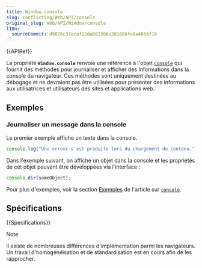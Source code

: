 ```yaml
---
title: Window.console
slug: conflicting/Web/API/console
original_slug: Web/API/Window/console
l10n:
  sourceCommit: d9026c37acaf22da682206c381686fe8a4666f16
---
```


{{APIRef}}

La propriété **`Window.console`** renvoie une référence à l'objet [`console`](/fr/docs/Web/API/console) qui fournit des méthodes pour journaliser et afficher des informations dans la console du navigateur. Ces méthodes sont uniquement destinées au débogage et ne devraient pas être utilisées pour présenter des informations aux utilisatrices et utilisateurs des sites et applications web.

## Exemples

### Journaliser un message dans la console

Le premier exemple affiche un texte dans la console.

```js
console.log("Une erreur s'est produite lors du chargement du contenu.");
```

Dans l'exemple suivant, on affiche un objet dans la console et les propriétés de cet objet peuvent être développées via l'interface&nbsp;:

```js
console.dir(someObject);
```

Pour plus d'exemples, voir la section [Exemples](/fr/docs/Web/API/console#exemples) de l'article sur [`console`](/fr/docs/Web/API/console).

## Spécifications

{{Specifications}}

> [!NOTE]
> Il existe de nombreuses différences d'implémentation parmi les navigateurs. Un travail d'homogénéisation et de standardisation est en cours afin de les rapprocher.
